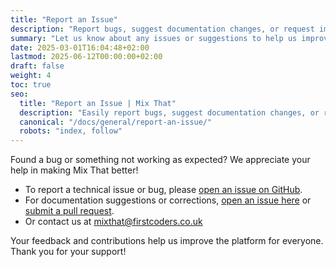 ```yaml
---
title: "Report an Issue"
description: "Report bugs, suggest documentation changes, or request improvements for Mix That."
summary: "Let us know about any issues or suggestions to help us improve Mix That and its documentation."
date: 2025-03-01T16:04:48+02:00
lastmod: 2025-06-12T00:00:00+02:00
draft: false
weight: 4
toc: true
seo:
  title: "Report an Issue | Mix That"
  description: "Easily report bugs, suggest documentation changes, or request improvements for Mix That. Help us make the platform better for everyone."
  canonical: "/docs/general/report-an-issue/"
  robots: "index, follow"
---
```


Found a bug or something not working as expected? We appreciate your help in making Mix That better!

- To report a technical issue or bug, please [open an issue on GitHub](https://github.com/firstcoders/mixthat/issues).
- For documentation suggestions or corrections, [open an issue here](https://github.com/firstcoders/mixthat-docs/issues) or [submit a pull request](https://github.com/firstcoders/mixthat-docs).
- Or contact us at <a href="mailto:mixthat@firstcoders.co.uk">mixthat@firstcoders.co.uk</a>

Your feedback and contributions help us improve the platform for everyone. Thank you for your support!
